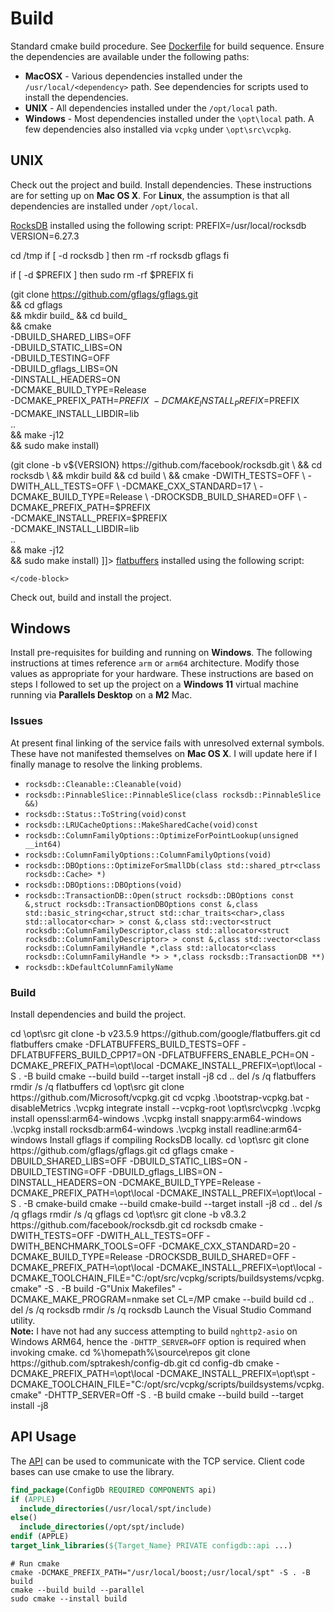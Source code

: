 # Build

Standard cmake build procedure. See [Dockerfile](https://github.com/sptrakesh/config-db/blob/master/docker/Dockerfile)
for build sequence. Ensure the dependencies are available under the following paths:

* **MacOSX** - Various dependencies installed under the `/usr/local/<dependency>` path. See 
  dependencies for scripts used to install the dependencies.
* **UNIX** - All dependencies installed under the `/opt/local` path.
* **Windows** - Most dependencies installed under the `\opt\local` path. A few dependencies 
  also installed via `vcpkg` under `\opt\src\vcpkg`.

## UNIX
Check out the project and build. Install dependencies. These instructions are for setting 
up on **Mac OS X**. For **Linux**, the assumption is that all dependencies are installed 
under `/opt/local`.

<tabs id="config-db-macosx">
  <tab title="Boost" id="build-boost-macosx">
    <include from="boost.topic" element-id="boost-macosx"/>
  </tab>
  <tab title="RocksDb" id="build-rocksdb-macosx">
    <a href="https://rocksdb.org/">RocksDB</a> installed using the following script:
    <code-block lang="SHELL" collapsible="true">
<![CDATA[
#!/bin/sh

PREFIX=/usr/local/rocksdb
VERSION=6.27.3

cd /tmp
if [ -d rocksdb ]
then
rm -rf rocksdb gflags
fi

if [ -d $PREFIX ]
then
sudo rm -rf $PREFIX
fi

(git clone https://github.com/gflags/gflags.git \
&& cd gflags \
&& mkdir build_ && cd build_ \
&& cmake \
-DBUILD_SHARED_LIBS=OFF \
-DBUILD_STATIC_LIBS=ON \
-DBUILD_TESTING=OFF \
-DBUILD_gflags_LIBS=ON \
-DINSTALL_HEADERS=ON \
-DCMAKE_BUILD_TYPE=Release \
-DCMAKE_PREFIX_PATH=$PREFIX \
-DCMAKE_INSTALL_PREFIX=$PREFIX \
-DCMAKE_INSTALL_LIBDIR=lib \
.. \
&& make -j12 \
&& sudo make install)

(git clone -b v${VERSION} https://github.com/facebook/rocksdb.git \
&& cd rocksdb \
&& mkdir build && cd build \
&& cmake -DWITH_TESTS=OFF \
-DWITH_ALL_TESTS=OFF \
-DCMAKE_CXX_STANDARD=17 \
-DCMAKE_BUILD_TYPE=Release \
-DROCKSDB_BUILD_SHARED=OFF \
-DCMAKE_PREFIX_PATH=$PREFIX \
-DCMAKE_INSTALL_PREFIX=$PREFIX \
-DCMAKE_INSTALL_LIBDIR=lib \
.. \
&& make -j12 \
&& sudo make install)
]]>
    </code-block>
  </tab>
  <tab title="flatbuffers" id="build-flatbuffers-macosx">
    <a href="https://google.github.io/flatbuffers">flatbuffers</a> installed using the following script:
    <code-block lang="SHELL" collapsible="true">
<![CDATA[
#!/bin/sh

NAME=flatbuffers
PREFIX=/usr/local/flatbuffers
VERSION=2.0.0

cd /tmp
if [ -d $NAME ]
then
rm -rf $NAME
fi

if [ -d $PREFIX ]
then
sudo rm -rf $PREFIX
fi

git clone -b v${VERSION} https://github.com/google/flatbuffers.git \
&& cd $NAME \
&& mkdir build && cd build \
&& cmake -DFLATBUFFERS_BUILD_TESTS=OFF \
-DFLATBUFFERS_BUILD_CPP17=ON \
-DFLATBUFFERS_ENABLE_PCH=ON \
-DCMAKE_PREFIX_PATH=$PREFIX \
-DCMAKE_INSTALL_PREFIX=$PREFIX \
-DCMAKE_INSTALL_LIBDIR=lib \
.. \
&& make -j12 \
&& sudo make install
]]>
    </code-block>
  </tab>
  <tab title="nghttp2" id="build-nghttp2-macosx">
    <include from="nghttp2-asio.md" element-id="nghttp2::macosx::lib"></include>
    <include from="nghttp2-asio.md" element-id="nghttp2::macosx::project"></include>
  </tab>
  <tab title="project" id="build-config-db-macosx">
    Check out, build and install the project.
    <code-block lang="SHELL" collapsible="false">
<![CDATA[
git clone git@github.com:sptrakesh/config-db.git
cd config-db
cmake -DCMAKE_PREFIX_PATH=/usr/local/boost \
  -DCMAKE_PREFIX_PATH=/usr/local/rocksdb \
  -DCMAKE_PREFIX_PATH=/usr/local/flatbuffers \
  -DCMAKE_BUILD_TYPE=Release \
  -DCMAKE_INSTALL_PREFIX=/usr/local/spt \
  -S . -B build
cmake --build build -j12
sudo cmake --install build
]]>
    </code-block>
  </tab>
</tabs>

## Windows

Install pre-requisites for building and running on **Windows**. The following instructions 
at times reference `arm` or `arm64` architecture. Modify those values as appropriate for 
your hardware. These instructions are based on steps I followed to set up the project on a 
**Windows 11** virtual machine running via **Parallels Desktop** on a **M2** Mac.

### Issues
At present final linking of the service fails with unresolved external symbols. These have 
not manifested themselves on **Mac OS X**. I will update here if I finally manage to 
resolve the linking problems.

* `rocksdb::Cleanable::Cleanable(void)`
* `rocksdb::PinnableSlice::PinnableSlice(class rocksdb::PinnableSlice &&)`
* `rocksdb::Status::ToString(void)const`
* `rocksdb::LRUCacheOptions::MakeSharedCache(void)const`
* `rocksdb::ColumnFamilyOptions::OptimizeForPointLookup(unsigned __int64)`
* `rocksdb::ColumnFamilyOptions::ColumnFamilyOptions(void)`
* `rocksdb::DBOptions::OptimizeForSmallDb(class std::shared_ptr<class rocksdb::Cache> *)`
* `rocksdb::DBOptions::DBOptions(void)`
* `rocksdb::TransactionDB::Open(struct rocksdb::DBOptions const &,struct rocksdb::TransactionDBOptions const &,class std::basic_string<char,struct std::char_traits<char>,class std::allocator<char> > const &,class std::vector<struct rocksdb::ColumnFamilyDescriptor,class std::allocator<struct rocksdb::ColumnFamilyDescriptor> > const &,class std::vector<class rocksdb::ColumnFamilyHandle *,class std::allocator<class rocksdb::ColumnFamilyHandle *> > *,class rocksdb::TransactionDB **)`
* `rocksdb::kDefaultColumnFamilyName`

### Build
Install dependencies and build the project.

<tabs id="config-db-windows">
  <tab title="Boost" id="build-boost-windows">
    <include from="boost.topic" element-id="boost-windows"/>
  </tab>
  <tab title="fmt" id="build-fmt-windows">
    <include from="build-ranges.topic" element-id="build-fmt-windows"/>
  </tab>
  <tab title="range-v3" id="build-ranges-windows">
    <include from="build-ranges.topic" element-id="build-ranges-windows"/>
  </tab>
  <tab title="flatbuffers" id="build-flatbuffers-windows">
    <code-block lang="PowerShell" collapsible="false">
cd \opt\src
git clone -b v23.5.9 https://github.com/google/flatbuffers.git
cd flatbuffers
cmake -DFLATBUFFERS_BUILD_TESTS=OFF -DFLATBUFFERS_BUILD_CPP17=ON -DFLATBUFFERS_ENABLE_PCH=ON -DCMAKE_PREFIX_PATH=\opt\local -DCMAKE_INSTALL_PREFIX=\opt\local -S . -B build
cmake --build build --target install -j8
cd ..
del /s /q flatbuffers
rmdir /s /q flatbuffers
    </code-block>
  </tab>
  <tab title="vcpkg" id="build-vcpkg-windows">
    <code-block lang="PowerShell" collapsible="false">
cd \opt\src
git clone https://github.com/Microsoft/vcpkg.git
cd vcpkg
.\bootstrap-vcpkg.bat -disableMetrics
.\vcpkg integrate install --vcpkg-root \opt\src\vcpkg
.\vcpkg install openssl:arm64-windows
.\vcpkg install snappy:arm64-windows
.\vcpkg install rocksdb:arm64-windows
.\vcpkg install readline:arm64-windows
    </code-block>
  </tab>
  <tab title="gflags" id="build-gflags-windows">
    Install gflags if compiling RocksDB locally.
    <code-block lang="PowerShell" collapsible="false">
cd \opt\src
git clone https://github.com/gflags/gflags.git
cd gflags
cmake -DBUILD_SHARED_LIBS=OFF -DBUILD_STATIC_LIBS=ON -DBUILD_TESTING=OFF -DBUILD_gflags_LIBS=ON -DINSTALL_HEADERS=ON -DCMAKE_BUILD_TYPE=Release -DCMAKE_PREFIX_PATH=\opt\local -DCMAKE_INSTALL_PREFIX=\opt\local -S . -B cmake-build
cmake --build cmake-build --target install -j8
cd ..
del /s /q gflags
rmdir /s /q gflags
    </code-block>
  </tab>
  <tab title="RocksDb" id="build-rocksdb-windows">
    <code-block lang="PowerShell" collapsible="false">
cd \opt\src
git clone -b v8.3.2 https://github.com/facebook/rocksdb.git
cd rocksdb
cmake -DWITH_TESTS=OFF -DWITH_ALL_TESTS=OFF -DWITH_BENCHMARK_TOOLS=OFF -DCMAKE_CXX_STANDARD=20 -DCMAKE_BUILD_TYPE=Release -DROCKSDB_BUILD_SHARED=OFF -DCMAKE_PREFIX_PATH=\opt\local -DCMAKE_INSTALL_PREFIX=\opt\local -DCMAKE_TOOLCHAIN_FILE="C:/opt/src/vcpkg/scripts/buildsystems/vcpkg.cmake" -S . -B build -G"Unix Makefiles" -DCMAKE_MAKE_PROGRAM=nmake
set CL=/MP
cmake --build build
cd ..
del /s /q rocksdb
rmdir /s /q rocksdb
    </code-block>
  </tab>
  <tab title="project" id="build-project-windows">
    Launch the Visual Studio Command utility.<br/><strong>Note:</strong> I have not had any success attempting to build <code>nghttp2-asio</code> on Windows ARM64, hence the <code>-DHTTP_SERVER=OFF</code> option is required when invoking cmake.
    <code-block lang="PowerShell" collapsible="false">
cd %\homepath%\source\repos
git clone https://github.com/sptrakesh/config-db.git
cd config-db
cmake -DCMAKE_PREFIX_PATH=\opt\local -DCMAKE_INSTALL_PREFIX=\opt\spt -DCMAKE_TOOLCHAIN_FILE="C:/opt/src/vcpkg/scripts/buildsystems/vcpkg.cmake" -DHTTP_SERVER=Off -S . -B build
cmake --build build --target install -j8
    </code-block>
  </tab>
</tabs>

## API Usage
The [API](https://github.com/sptrakesh/config-db/blob/master/src/api/api.h) can be used 
to communicate with the TCP service. Client code bases can use cmake to use the library.

```cmake
find_package(ConfigDb REQUIRED COMPONENTS api)
if (APPLE)
  include_directories(/usr/local/spt/include)
else()
  include_directories(/opt/spt/include)
endif (APPLE)
target_link_libraries(${Target_Name} PRIVATE configdb::api ...)
```

```shell
# Run cmake
cmake -DCMAKE_PREFIX_PATH="/usr/local/boost;/usr/local/spt" -S . -B build
cmake --build build --parallel
sudo cmake --install build
```